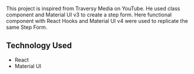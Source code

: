 This project is inspired from Traversy Media on YouTube. He used class component and Material UI v3 to create a step form.
Here functional component with React Hooks and Material UI v4 were used to replicate the same Step Form.

## Technology Used

- React
- Material UI
